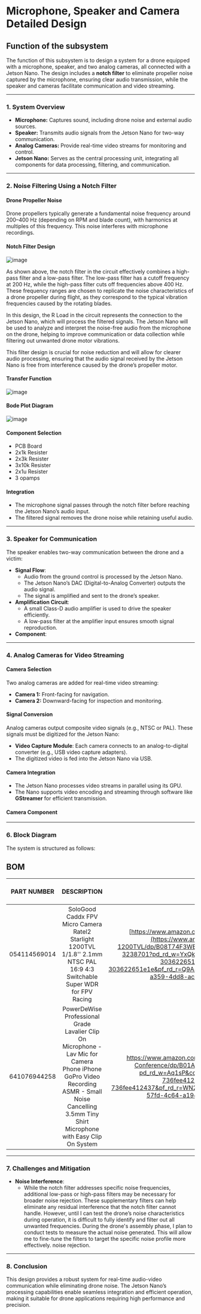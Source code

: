 # Microphone, Speaker and Camera Detailed Design

## Function of the subsystem

The function of this subsystem is to design a system for a drone equipped with a microphone, speaker, and two analog cameras, all connected with a Jetson Nano. The design includes a **notch filter** to eliminate propeller noise captured by the microphone, ensuring clear audio transmission, while the speaker and cameras facilitate communication and video streaming.

---

### **1. System Overview**
- **Microphone:** Captures sound, including drone noise and external audio sources.
- **Speaker:** Transmits audio signals from the Jetson Nano for two-way communication.
- **Analog Cameras:** Provide real-time video streams for monitoring and control.
- **Jetson Nano:** Serves as the central processing unit, integrating all components for data processing, filtering, and communication.

---

### **2. Noise Filtering Using a Notch Filter**

#### **Drone Propeller Noise**
Drone propellers typically generate a fundamental noise frequency around 200–400 Hz (depending on RPM and blade count), with harmonics at multiples of this frequency. This noise interferes with microphone recordings.

#### **Notch Filter Design**
![image](https://github.com/user-attachments/assets/65323d5d-bf4e-4ce7-a721-03fd42ecb4f6)


As shown above, the notch filter in the circuit effectively combines a high-pass filter and a low-pass filter. The low-pass filter has a cutoff frequency at 200 Hz, while the high-pass filter cuts off frequencies above 400 Hz. These frequency ranges are chosen to replicate the noise characteristics of a drone propeller during flight, as they correspond to the typical vibration frequencies caused by the rotating blades.

In this design, the R Load in the circuit represents the connection to the Jetson Nano, which will process the filtered signals. The Jetson Nano will be used to analyze and interpret the noise-free audio from the microphone on the drone, helping to improve communication or data collection while filtering out unwanted drone motor vibrations.

This filter design is crucial for noise reduction and will allow for clearer audio processing, ensuring that the audio signal received by the Jetson Nano is free from interference caused by the drone’s propeller motor.

#### **Transfer Function**
![image](https://github.com/user-attachments/assets/858fbe2f-f3f5-4c84-b170-81328ad0ce18)


#### **Bode Plot Diagram**
![image](https://github.com/user-attachments/assets/bdf308ee-3b87-46b2-972f-0ff9423bfde4)



#### **Component Selection**

- PCB Board
- 2x1k Resister
- 2x3k Resister
- 3x10k Resister
- 2x1u Resister
- 3 opamps


#### **Integration**
- The microphone signal passes through the notch filter before reaching the Jetson Nano’s audio input.
- The filtered signal removes the drone noise while retaining useful audio.

---

### **3. Speaker for Communication**

The speaker enables two-way communication between the drone and a victim:
- **Signal Flow**:
  - Audio from the ground control is processed by the Jetson Nano.
  - The Jetson Nano’s DAC (Digital-to-Analog Converter) outputs the audio signal.
  - The signal is amplified and sent to the drone’s speaker.
- **Amplification Circuit**:
  - A small Class-D audio amplifier is used to drive the speaker efficiently.
  - A low-pass filter at the amplifier input ensures smooth signal reproduction.
- **Component**:


---

### **4. Analog Cameras for Video Streaming**

#### **Camera Selection**
Two analog cameras are added for real-time video streaming:
- **Camera 1:** Front-facing for navigation.
- **Camera 2:** Downward-facing for inspection and monitoring.

#### **Signal Conversion**
Analog cameras output composite video signals (e.g., NTSC or PAL). These signals must be digitized for the Jetson Nano:
- **Video Capture Module**: Each camera connects to an analog-to-digital converter (e.g., USB video capture adapters).
- The digitized video is fed into the Jetson Nano via USB.

#### **Camera Integration**
- The Jetson Nano processes video streams in parallel using its GPU.
- The Nano supports video encoding and streaming through software like **GStreamer** for efficient transmission.

#### **Camera Component**

---

### **6. Block Diagram**
The system is structured as follows:

## BOM
| PART NUMBER            | DESCRIPTION     | Link       |MANUFACTURER NAME | QUANTITY | COST PER ITEM | TOTAL COST OF QUANTITY |
| :---:                  | :---:           | :---:             | :---:             | :---:    | :---:         | :---:                  |
| 054114569014          | SoloGood Caddx FPV Micro Camera Ratel2 Starlight 1200TVL 1/1.8'' 2.1mm NTSC PAL 16:9 4:3 Switchable Super WDR for FPV Racing | [https://www.amazon.com/wireless-USB-WiFi-Adapter-PC/dp/B08KHV7H1S/](https://www.amazon.com/SoloGood-Camera-Ratel2-Starlight-1200TVL/dp/B08T74F3WB/ref=pd_ci_mcx_di_int_sccai_cn_d_sccl_3_4/144-9551838-3238701?pd_rd_w=YxQkM&content-id=amzn1.sym.751acc83-5c05-42d0-a15e-303622651e1e&pf_rd_p=751acc83-5c05-42d0-a15e-303622651e1e&pf_rd_r=Q9AJA8MX952BJCT92BHM&pd_rd_wg=BfBvl&pd_rd_r=30b4bc70-a359-4dd8-acab-b23bd076afef&pd_rd_i=B08T74F3WB&th=1)| Caddx | 2 | 32.99| 65.97  |
| 641076944258                       |PowerDeWise Professional Grade Lavalier Clip On Microphone - Lav Mic for Camera Phone iPhone GoPro Video Recording ASMR - Small Noise Cancelling 3.5mm Tiny Shirt Microphone with Easy Clip On System                  | https://www.amazon.com/Professional-Microphone-Omnidirectional-Recording-Conference/dp/B01AG56HYQ/ref=rvi_d_sccl_14/144-9551838-3238701?pd_rd_w=Aq1sP&content-id=amzn1.sym.f5690a4d-f2bb-45d9-9d1b-736fee412437&pf_rd_p=f5690a4d-f2bb-45d9-9d1b-736fee412437&pf_rd_r=WN2H7TGAXJ3HR815ETNS&pd_rd_wg=PsTil&pd_rd_r=df48aa10-57fd-4c64-a194-51e172731714&pd_rd_i=B01AG56HYQ&psc=1           |   PowerDeWise           |    1    |       29.99           |     29.99         |


---

### **7. Challenges and Mitigation**
- **Noise Interference**:
  - While the notch filter addresses specific noise frequencies, additional low-pass or high-pass filters may be necessary for broader noise rejection. These supplementary filters can help eliminate any residual interference that the notch filter cannot handle. However, until I can test the drone’s noise characteristics during operation, it is difficult to fully identify and filter out all unwanted frequencies. During the drone's assembly phase, I plan to conduct tests to measure the actual noise generated. This will allow me to fine-tune the filters to target the specific noise profile more effectively. noise rejection.
---

### **8. Conclusion**
This design provides a robust system for real-time audio-video communication while eliminating drone noise. The Jetson Nano’s processing capabilities enable seamless integration and efficient operation, making it suitable for drone applications requiring high performance and precision.
